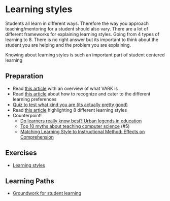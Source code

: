 # Learning styles

Students all learn in different ways. Therefore the way you approach teaching/mentoring for a student should also vary. There are a lot of different frameworks for explaining learning styles. Going from 4 types of learning to 8. There is no right answer but its important to think about the student you are helping and the problem you are explaining.

Knowing about learning styles is such an important part of student centered learning

## Preparation

- Read [this article](https://teach.com/what/teachers-know/learning-styles/) with an overview of what VARK is
- Read [this article](https://www.rasmussen.edu/degrees/education/blog/types-of-learning-styles/) about how to recognize and cater to the different learning preferences
- [Quiz to test what kind you are (its actually pretty good)](https://vark-learn.com/the-vark-questionnaire/)
- Read [this article](https://visme.co/blog/8-learning-styles/) highlighting 8 different learning styles
- Counterpoint!
  - [Do learners really know best? Urban
legends in education](http://lexiconic.net/pedagogy/Do_Learners.pdf)
  - [Top 10 myths about teaching computer science](https://cacm.acm.org/blogs/blog-cacm/189498-top-10-myths-about-teaching-computer-science/fulltext) (#5)
  - [Matching Learning Style to Instructional Method:
Effects on Comprehension](https://www.kovacs.com/info250readings/Rogowskyetal.pdf)

## Exercises

- [Learning styles](./../exercises/learning-styles.md)

## Learning Paths

- [Groundwork for student learning](../learning-paths/groundwork-for-student-learning.md)
